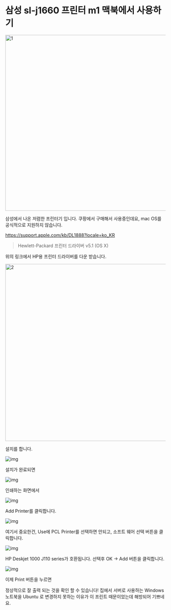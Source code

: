 # 삼성 sl-j1660 프린터 m1 맥북에서 사용하기



<img src=https://raw.githubusercontent.com/Shane-Park/markdownBlog/master/oldbackup/nums/116.assets/img-20230412222446097.webp width=750 height=552 alt=1>



삼성에서 나온 저렴한 프린터기 입니다. 쿠팡에서 구매해서 사용중인데요, mac OS를 공식적으로 지원하지 않습니다.

 

https://support.apple.com/kb/DL1888?locale=ko_KR 

>  Hewlett-Packard 프린터 드라이버 v5.1 (OS X)

 

위의 링크에서 HP용 프린터 드라이버를 다운 받습니다.



<img src=https://raw.githubusercontent.com/Shane-Park/markdownBlog/master/oldbackup/nums/116.assets/img-20230412222446124.webp width=732 height=556 alt=2>



설치를 합니다.



![img](https://raw.githubusercontent.com/Shane-Park/markdownBlog/master/oldbackup/nums/116.assets/img-20230412222446125.webp)



설치가 완료되면

 



![img](https://raw.githubusercontent.com/Shane-Park/markdownBlog/master/oldbackup/nums/116.assets/img-20230412222446178.webp)



인쇄하는 화면에서



![img](https://raw.githubusercontent.com/Shane-Park/markdownBlog/master/oldbackup/nums/116.assets/img-20230412222446139.webp)



Add Printer를 클릭합니다.

 



![img](https://raw.githubusercontent.com/Shane-Park/markdownBlog/master/oldbackup/nums/116.assets/img-20230412222446112.webp)



여기서 중요한건, Use에 PCL Printer를 선택하면 안되고, 소프트 웨어 선택 버튼을 클릭합니다.

 



![img](https://raw.githubusercontent.com/Shane-Park/markdownBlog/master/oldbackup/nums/116.assets/img-20230412222446122.webp)



HP Deskjet 1000 J110 series가 호환됩니다. 선택후 OK -> Add 버튼을 클릭합니다.

 



![img](https://raw.githubusercontent.com/Shane-Park/markdownBlog/master/oldbackup/nums/116.assets/img-20230412222446176.webp)



이제 Print 버튼을 누르면

정상적으로 잘 출력 되는 것을 확인 할 수 있습니다! 집에서 서버로 사용하는 Windows 노트북을 Ubuntu 로 변경하지 못하는 이유가 이 프린트 때문이었는데 해방되어 기쁘네요.